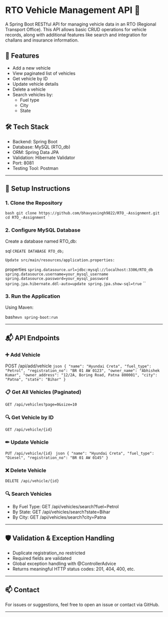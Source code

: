 # RTO Vehicle Management API 🚗

A Spring Boot RESTful API for managing vehicle data in an RTO (Regional Transport Office). This API allows basic CRUD operations for vehicle records, along with additional features like search and integration for challans and insurance information.

## 🚀 Features

- Add a new vehicle
- View paginated list of vehicles
- Get vehicle by ID
- Update vehicle details
- Delete a vehicle
- Search vehicles by:
  - Fuel type
  - City
  - State
## 🛠 Tech Stack

- Backend: Spring Boot
- Database: MySQL (RTO_db)
- ORM: Spring Data JPA
- Validation: Hibernate Validator
- Port: 8081
- Testing Tool: Postman

---

## 🔧 Setup Instructions

### 1. Clone the Repository
``
bash
git clone https://github.com/bhavyasingh9822/RTO_-Assignment.git
cd RTO_-Assignment
`
``

### 2. Configure MySQL Database

Create a database named RTO_db:

sql
``CREATE DATABASE RTO_db;``

``
Update src/main/resources/application.properties:
``

properties
``
spring.datasource.url=jdbc:mysql://localhost:3306/RTO_db
spring.datasource.username=your_mysql_username
spring.datasource.password=your_mysql_password
``
``
spring.jpa.hibernate.ddl-auto=update
spring.jpa.show-sql=true
``
``
### 3. Run the Application

Using Maven:

bash``
mvn spring-boot:run
``

---

## 📬 API Endpoints

### ➕ Add Vehicle

POST /api/add/vehicle
``
json
{
  "name": "Hyundai Creta",
  "fuel_type": "Petrol",
  "registration_no": "BR 01 AW 0123",
  "owner_name": "Abhishek Kumar",
  "owner_address": "12/2A, Boring Road, Patna 800001",
  "city": "Patna",
  "state": "Bihar"
}
``

### 📋 Get All Vehicles (Paginated)

``GET /api/vehicles?page=0&size=10``

### 🔍 Get Vehicle by ID

``GET /api/vehicle/{id}``

### ✏ Update Vehicle

``PUT /api/vehicle/{id}``
``
json
{
  "name": "Hyundai Creta",
  "fuel_type": "Diesel",
  "registration_no": "BR 01 AW 0145"
}``


### ❌ Delete Vehicle

``DELETE /api/vehicle/{id}``

### 🔍 Search Vehicles

* By Fuel Type: GET /api/vehicles/search?fuel=Petrol
* By State: GET /api/vehicles/search?state=Bihar
* By City: GET /api/vehicles/search?city=Patna

---

## 🛡 Validation & Exception Handling

* Duplicate registration_no restricted
* Required fields are validated
* Global exception handling with @ControllerAdvice
* Returns meaningful HTTP status codes: 201, 404, 400, etc.

---
## 📫 Contact

For issues or suggestions, feel free to open an issue or contact via GitHub.

---
